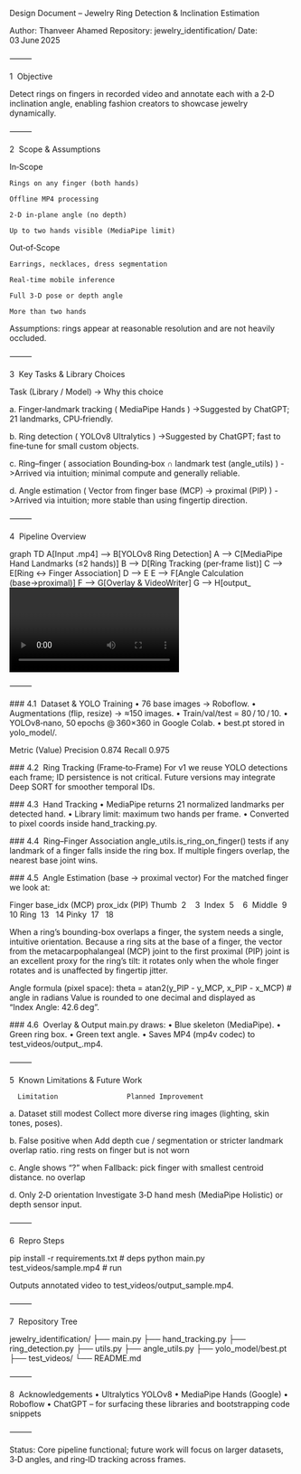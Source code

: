 Design Document – Jewelry Ring Detection & Inclination Estimation

Author: Thanveer Ahamed
Repository: jewelry_identification/
Date: 03 June 2025

⸻

1  Objective

Detect rings on fingers in recorded video and annotate each with a 2‑D inclination angle, enabling fashion creators to showcase jewelry dynamically.

⸻

2  Scope & Assumptions

In‑Scope

    Rings on any finger (both hands)

    Offline MP4 processing

    2‑D in‑plane angle (no depth)

    Up to two hands visible (MediaPipe limit)

Out‑of‑Scope

    Earrings, necklaces, dress segmentation

    Real‑time mobile inference

    Full 3‑D pose or depth angle

    More than two hands

Assumptions: rings appear at reasonable resolution and are not heavily occluded.

⸻

3  Key Tasks & Library Choices 

Task (Library / Model)
-> Why this choice

a. Finger‑landmark tracking	( MediaPipe Hands )
    ->Suggested by ChatGPT; 21 landmarks, CPU‑friendly.

b. Ring detection	( YOLOv8 Ultralytics )
    ->Suggested by ChatGPT; fast to fine‑tune for small custom objects.

c. Ring–finger ( association Bounding‑box ∩ landmark test (angle_utils) )
    ->Arrived via intuition; minimal compute and generally reliable.

d. Angle estimation ( Vector from finger base (MCP) → proximal (PIP) )
    ->Arrived via intuition; more stable than using fingertip direction.


⸻

4  Pipeline Overview

graph TD
    A[Input .mp4] --> B[YOLOv8 Ring Detection]
    A --> C[MediaPipe Hand Landmarks (≤2 hands)]
    B --> D[Ring Tracking (per‑frame list)]
    C --> E[Ring ↔ Finger Association]
    D --> E
    E --> F[Angle Calculation (base→proximal)]
    F --> G[Overlay & VideoWriter]
    G --> H[output_<video>.mp4]


⸻

### 4.1  Dataset & YOLO Training
	•	76 base images → Roboflow.
	•	Augmentations (flip, resize) → ≈150 images.
	•	Train/val/test = 80 / 10 / 10.
	•	YOLOv8‑nano, 50 epochs @ 360×360 in Google Colab.
	•	best.pt stored in yolo_model/.

Metric	   (Value)
Precision	0.874
Recall	    0.975

### 4.2  Ring Tracking (Frame‑to‑Frame)
For v1 we reuse YOLO detections each frame; ID persistence is not critical.  Future versions may integrate Deep SORT for smoother temporal IDs.

### 4.3  Hand Tracking
	•	MediaPipe returns 21 normalized landmarks per detected hand.
	•	Library limit: maximum two hands per frame.
	•	Converted to pixel coords inside hand_tracking.py.

### 4.4  Ring–Finger Association
angle_utils.is_ring_on_finger() tests if any landmark of a finger falls inside the ring box.  If multiple fingers overlap, the nearest base joint wins.

### 4.5  Angle Estimation (base → proximal vector)
For the matched finger we look at:

Finger	base_idx (MCP)	prox_idx (PIP)
Thumb	 2 	                3 
Index	 5 	                6 
Middle	 9 	                10
Ring	 13	                14
Pinky	 17	                18

When a ring’s bounding-box overlaps a finger, the system needs a single, intuitive orientation. Because a ring sits at the base of a finger, the vector from the metacarpophalangeal (MCP) joint to the first proximal (PIP) joint is an excellent proxy for the ring’s tilt: it rotates only when the whole finger rotates and is unaffected by fingertip jitter.

Angle formula (pixel space):
theta = atan2(y_PIP - y_MCP, x_PIP - x_MCP)   # angle in radians
Value is rounded to one decimal and displayed as “Index Angle: 42.6 deg”.

### 4.6  Overlay & Output
main.py draws:
	•	Blue skeleton (MediaPipe).
	•	Green ring box.
	•	Green text angle.
	•	Saves MP4 (mp4v codec) to test_videos/output_<name>.mp4.

⸻

5  Known Limitations & Future Work

      Limitation	             Planned Improvement

a. Dataset still modest	   Collect more diverse ring images (lighting, skin tones, poses).

b. False positive when     Add depth cue / segmentation or stricter landmark overlap ratio.
   ring rests on finger 
   but is not worn	

c. Angle shows “?” when    Fallback: pick finger with smallest centroid distance.
   no overlap	

d. Only 2‑D orientation	   Investigate 3‑D hand mesh (MediaPipe Holistic) or depth sensor input.


⸻

6  Repro Steps

pip install -r requirements.txt          # deps
python main.py test_videos/sample.mp4    # run

Outputs annotated video to test_videos/output_sample.mp4.

⸻

7  Repository Tree

jewelry_identification/
├── main.py
├── hand_tracking.py
├── ring_detection.py
├── utils.py
├── angle_utils.py
├── yolo_model/best.pt
├── test_videos/
└── README.md


⸻

8  Acknowledgements
	•	Ultralytics YOLOv8
	•	MediaPipe Hands (Google)
	•	Roboflow
	•	ChatGPT – for surfacing these libraries and bootstrapping code snippets

⸻

Status: Core pipeline functional; future work will focus on larger datasets, 3‑D angles, and ring‑ID tracking across frames.